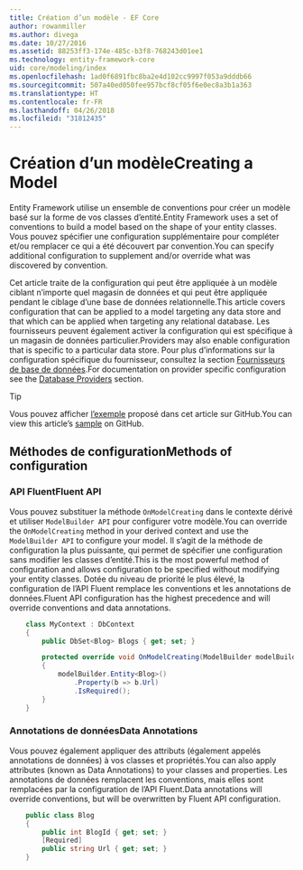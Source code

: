 ```yaml
---
title: Création d’un modèle - EF Core
author: rowanmiller
ms.author: divega
ms.date: 10/27/2016
ms.assetid: 88253ff3-174e-485c-b3f8-768243d01ee1
ms.technology: entity-framework-core
uid: core/modeling/index
ms.openlocfilehash: 1ad0f6891fbc8ba2e4d102cc9997f053a9dddb66
ms.sourcegitcommit: 507a40ed050fee957bcf8cf05f6e0ec8a3b1a363
ms.translationtype: HT
ms.contentlocale: fr-FR
ms.lasthandoff: 04/26/2018
ms.locfileid: "31812435"
---
```

# <a name="creating-a-model"></a><span data-ttu-id="4eec5-102">Création d’un modèle</span><span class="sxs-lookup"><span data-stu-id="4eec5-102">Creating a Model</span></span>

<span data-ttu-id="4eec5-103">Entity Framework utilise un ensemble de conventions pour créer un modèle basé sur la forme de vos classes d’entité.</span><span class="sxs-lookup"><span data-stu-id="4eec5-103">Entity Framework uses a set of conventions to build a model based on the shape of your entity classes.</span></span> <span data-ttu-id="4eec5-104">Vous pouvez spécifier une configuration supplémentaire pour compléter et/ou remplacer ce qui a été découvert par convention.</span><span class="sxs-lookup"><span data-stu-id="4eec5-104">You can specify additional configuration to supplement and/or override what was discovered by convention.</span></span>

<span data-ttu-id="4eec5-105">Cet article traite de la configuration qui peut être appliquée à un modèle ciblant n’importe quel magasin de données et qui peut être appliquée pendant le ciblage d’une base de données relationnelle.</span><span class="sxs-lookup"><span data-stu-id="4eec5-105">This article covers configuration that can be applied to a model targeting any data store and that which can be applied when targeting any relational database.</span></span> <span data-ttu-id="4eec5-106">Les fournisseurs peuvent également activer la configuration qui est spécifique à un magasin de données particulier.</span><span class="sxs-lookup"><span data-stu-id="4eec5-106">Providers may also enable configuration that is specific to a particular data store.</span></span> <span data-ttu-id="4eec5-107">Pour plus d’informations sur la configuration spécifique du fournisseur, consultez la section [Fournisseurs de base de données](../providers/index.md).</span><span class="sxs-lookup"><span data-stu-id="4eec5-107">For documentation on provider specific configuration see the [Database Providers](../providers/index.md) section.</span></span>

> [!TIP]  
> <span data-ttu-id="4eec5-108">Vous pouvez afficher [l’exemple](https://github.com/aspnet/EntityFramework.Docs/tree/master/samples) proposé dans cet article sur GitHub.</span><span class="sxs-lookup"><span data-stu-id="4eec5-108">You can view this article’s [sample](https://github.com/aspnet/EntityFramework.Docs/tree/master/samples) on GitHub.</span></span>

## <a name="methods-of-configuration"></a><span data-ttu-id="4eec5-109">Méthodes de configuration</span><span class="sxs-lookup"><span data-stu-id="4eec5-109">Methods of configuration</span></span>

### <a name="fluent-api"></a><span data-ttu-id="4eec5-110">API Fluent</span><span class="sxs-lookup"><span data-stu-id="4eec5-110">Fluent API</span></span>

<span data-ttu-id="4eec5-111">Vous pouvez substituer la méthode `OnModelCreating` dans le contexte dérivé et utiliser `ModelBuilder API` pour configurer votre modèle.</span><span class="sxs-lookup"><span data-stu-id="4eec5-111">You can override the `OnModelCreating` method in your derived context and use the `ModelBuilder API` to configure your model.</span></span> <span data-ttu-id="4eec5-112">Il s’agit de la méthode de configuration la plus puissante, qui permet de spécifier une configuration sans modifier les classes d’entité.</span><span class="sxs-lookup"><span data-stu-id="4eec5-112">This is the most powerful method of configuration and allows configuration to be specified without modifying your entity classes.</span></span> <span data-ttu-id="4eec5-113">Dotée du niveau de priorité le plus élevé, la configuration de l’API Fluent remplace les conventions et les annotations de données.</span><span class="sxs-lookup"><span data-stu-id="4eec5-113">Fluent API configuration has the highest precedence and will override conventions and data annotations.</span></span>

<!-- [!code-csharp[Main](samples/core/Modeling/FluentAPI/Samples/Required.cs?range=5-15&highlight=5-10)] -->

``` csharp
    class MyContext : DbContext
    {
        public DbSet<Blog> Blogs { get; set; }

        protected override void OnModelCreating(ModelBuilder modelBuilder)
        {
            modelBuilder.Entity<Blog>()
                .Property(b => b.Url)
                .IsRequired();
        }
    }
```

### <a name="data-annotations"></a><span data-ttu-id="4eec5-114">Annotations de données</span><span class="sxs-lookup"><span data-stu-id="4eec5-114">Data Annotations</span></span>

<span data-ttu-id="4eec5-115">Vous pouvez également appliquer des attributs (également appelés annotations de données) à vos classes et propriétés.</span><span class="sxs-lookup"><span data-stu-id="4eec5-115">You can also apply attributes (known as Data Annotations) to your classes and properties.</span></span> <span data-ttu-id="4eec5-116">Les annotations de données remplacent les conventions, mais elles sont remplacées par la configuration de l’API Fluent.</span><span class="sxs-lookup"><span data-stu-id="4eec5-116">Data annotations will override conventions, but will be overwritten by Fluent API configuration.</span></span>

<!-- [!code-csharp[Main](samples/core/Modeling/DataAnnotations/Samples/Required.cs?range=11-16&highlight=4)] -->
``` csharp
    public class Blog
    {
        public int BlogId { get; set; }
        [Required]
        public string Url { get; set; }
    }
```
